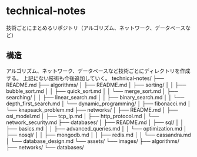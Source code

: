 # technical-notes
技術ごとにまとめるリポジトリ（アルゴリズム、ネットワーク、データベースなど）

## 構造
アルゴリズム、ネットワーク、データベースなど技術ごとにディレクトリを作成する。
上記にない技術も今後追加していく。
technical-notes/
├── README.md
├── algorithms/
│   ├── README.md
│   ├── sorting/
│   │   ├── bubble_sort.md
│   │   ├── quick_sort.md
│   │   └── merge_sort.md
│   ├── searching/
│   │   ├── linear_search.md
│   │   ├── binary_search.md
│   │   └── depth_first_search.md
│   └── dynamic_programming/
│       ├── fibonacci.md
│       └── knapsack_problem.md
├── networks/
│   ├── README.md
│   ├── osi_model.md
│   ├── tcp_ip.md
│   ├── http_protocol.md
│   └── network_security.md
├── databases/
│   ├── README.md
│   ├── sql/
│   │   ├── basics.md
│   │   ├── advanced_queries.md
│   │   └── optimization.md
│   ├── nosql/
│   │   ├── mongodb.md
│   │   ├── redis.md
│   │   └── cassandra.md
│   └── database_design.md
└── assets/
    └── images/
        ├── algorithms/
        ├── networks/
        └── databases/
